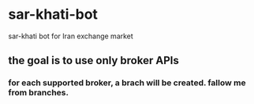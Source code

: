 # sar-khati-bot
sar-khati bot for Iran exchange market


## the goal is to use only broker APIs
### for each supported broker, a brach will be created. fallow me from branches.
